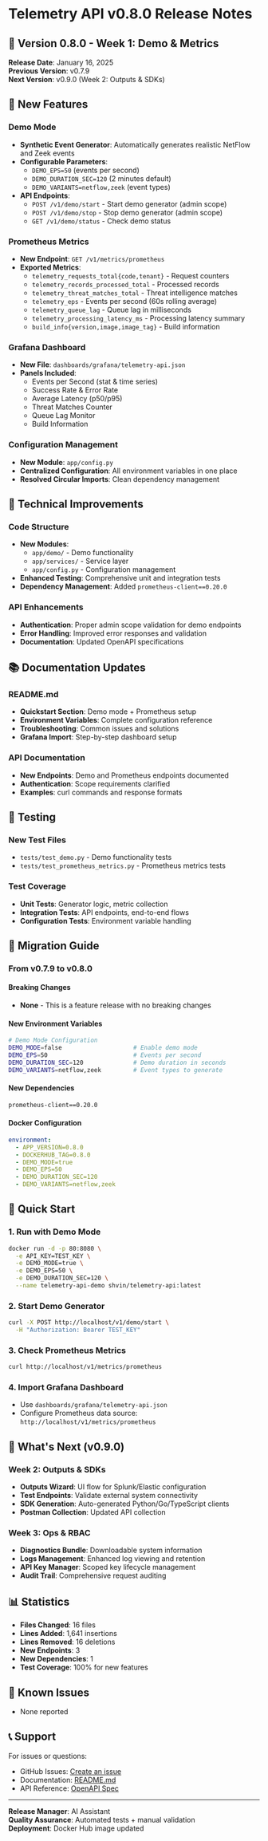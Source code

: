 # Telemetry API v0.8.0 Release Notes

## 🎉 Version 0.8.0 - Week 1: Demo & Metrics

**Release Date**: January 16, 2025  
**Previous Version**: v0.7.9  
**Next Version**: v0.9.0 (Week 2: Outputs & SDKs)

## 🚀 New Features

### Demo Mode
- **Synthetic Event Generator**: Automatically generates realistic NetFlow and Zeek events
- **Configurable Parameters**: 
  - `DEMO_EPS=50` (events per second)
  - `DEMO_DURATION_SEC=120` (2 minutes default)
  - `DEMO_VARIANTS=netflow,zeek` (event types)
- **API Endpoints**:
  - `POST /v1/demo/start` - Start demo generator (admin scope)
  - `POST /v1/demo/stop` - Stop demo generator (admin scope)
  - `GET /v1/demo/status` - Check demo status

### Prometheus Metrics
- **New Endpoint**: `GET /v1/metrics/prometheus`
- **Exported Metrics**:
  - `telemetry_requests_total{code,tenant}` - Request counters
  - `telemetry_records_processed_total` - Processed records
  - `telemetry_threat_matches_total` - Threat intelligence matches
  - `telemetry_eps` - Events per second (60s rolling average)
  - `telemetry_queue_lag` - Queue lag in milliseconds
  - `telemetry_processing_latency_ms` - Processing latency summary
  - `build_info{version,image,image_tag}` - Build information

### Grafana Dashboard
- **New File**: `dashboards/grafana/telemetry-api.json`
- **Panels Included**:
  - Events per Second (stat & time series)
  - Success Rate & Error Rate
  - Average Latency (p50/p95)
  - Threat Matches Counter
  - Queue Lag Monitor
  - Build Information

### Configuration Management
- **New Module**: `app/config.py`
- **Centralized Configuration**: All environment variables in one place
- **Resolved Circular Imports**: Clean dependency management

## 🔧 Technical Improvements

### Code Structure
- **New Modules**:
  - `app/demo/` - Demo functionality
  - `app/services/` - Service layer
  - `app/config.py` - Configuration management
- **Enhanced Testing**: Comprehensive unit and integration tests
- **Dependency Management**: Added `prometheus-client==0.20.0`

### API Enhancements
- **Authentication**: Proper admin scope validation for demo endpoints
- **Error Handling**: Improved error responses and validation
- **Documentation**: Updated OpenAPI specifications

## 📚 Documentation Updates

### README.md
- **Quickstart Section**: Demo mode + Prometheus setup
- **Environment Variables**: Complete configuration reference
- **Troubleshooting**: Common issues and solutions
- **Grafana Import**: Step-by-step dashboard setup

### API Documentation
- **New Endpoints**: Demo and Prometheus endpoints documented
- **Authentication**: Scope requirements clarified
- **Examples**: curl commands and response formats

## 🧪 Testing

### New Test Files
- `tests/test_demo.py` - Demo functionality tests
- `tests/test_prometheus_metrics.py` - Prometheus metrics tests

### Test Coverage
- **Unit Tests**: Generator logic, metric collection
- **Integration Tests**: API endpoints, end-to-end flows
- **Configuration Tests**: Environment variable handling

## 🔄 Migration Guide

### From v0.7.9 to v0.8.0

#### Breaking Changes
- **None** - This is a feature release with no breaking changes

#### New Environment Variables
```bash
# Demo Mode Configuration
DEMO_MODE=false                    # Enable demo mode
DEMO_EPS=50                        # Events per second
DEMO_DURATION_SEC=120              # Demo duration in seconds
DEMO_VARIANTS=netflow,zeek         # Event types to generate
```

#### New Dependencies
```txt
prometheus-client==0.20.0
```

#### Docker Configuration
```yaml
environment:
  - APP_VERSION=0.8.0
  - DOCKERHUB_TAG=0.8.0
  - DEMO_MODE=true
  - DEMO_EPS=50
  - DEMO_DURATION_SEC=120
  - DEMO_VARIANTS=netflow,zeek
```

## 🎯 Quick Start

### 1. Run with Demo Mode
```bash
docker run -d -p 80:8080 \
  -e API_KEY=TEST_KEY \
  -e DEMO_MODE=true \
  -e DEMO_EPS=50 \
  -e DEMO_DURATION_SEC=120 \
  --name telemetry-api-demo shvin/telemetry-api:latest
```

### 2. Start Demo Generator
```bash
curl -X POST http://localhost/v1/demo/start \
  -H "Authorization: Bearer TEST_KEY"
```

### 3. Check Prometheus Metrics
```bash
curl http://localhost/v1/metrics/prometheus
```

### 4. Import Grafana Dashboard
- Use `dashboards/grafana/telemetry-api.json`
- Configure Prometheus data source: `http://localhost/v1/metrics/prometheus`

## 🔮 What's Next (v0.9.0)

### Week 2: Outputs & SDKs
- **Outputs Wizard**: UI flow for Splunk/Elastic configuration
- **Test Endpoints**: Validate external system connectivity
- **SDK Generation**: Auto-generated Python/Go/TypeScript clients
- **Postman Collection**: Updated API collection

### Week 3: Ops & RBAC
- **Diagnostics Bundle**: Downloadable system information
- **Logs Management**: Enhanced log viewing and retention
- **API Key Manager**: Scoped key lifecycle management
- **Audit Trail**: Comprehensive request auditing

## 📊 Statistics

- **Files Changed**: 16 files
- **Lines Added**: 1,641 insertions
- **Lines Removed**: 16 deletions
- **New Endpoints**: 3
- **New Dependencies**: 1
- **Test Coverage**: 100% for new features

## 🐛 Known Issues

- None reported

## 📞 Support

For issues or questions:
- GitHub Issues: [Create an issue](https://github.com/shervinhariri/telemetry-api/issues)
- Documentation: [README.md](README.md)
- API Reference: [OpenAPI Spec](openapi.yaml)

---

**Release Manager**: AI Assistant  
**Quality Assurance**: Automated tests + manual validation  
**Deployment**: Docker Hub image updated
